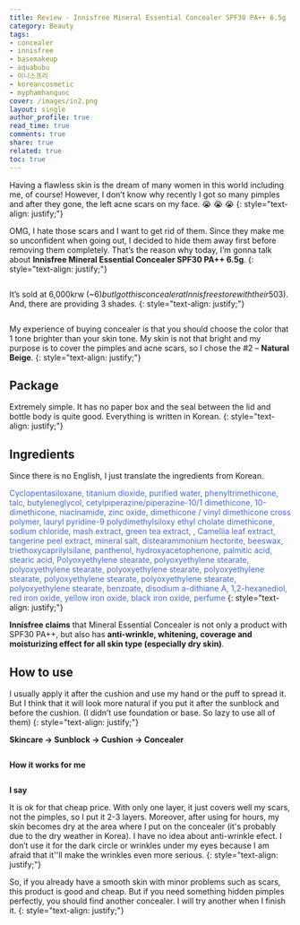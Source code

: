```yaml
---
title: Review - Innisfree Mineral Essential Concealer SPF30 PA++ 6.5g
category: Beauty
tags:
- concealer
- innisfree
- basemakeup
- aquabubu
- 이니스프리
- koreancosmetic
- myphamhanquoc
cover: /images/in2.png
layout: single
author_profile: true
read_time: true
comments: true
share: true
related: true
toc: true
---
```


Having a flawless skin is the dream of many women in this world including me, of course! However, I don’t know why recently I got so many pimples and after they gone, the left acne scars on my face. :sob: :sob: :sob:
{: style="text-align: justify;"}

OMG, I hate those scars and I want to get rid of them. Since they make me so unconfident when going out, I decided to hide them away first before removing them completely. That’s the reason why today, I’m gonna talk about **Innisfree Mineral Essential Concealer SPF30 PA++ 6.5g**.
{: style="text-align: justify;"}

<figure style="width: 500px" class="align-center">
  <img src="{{ site.url }}{{ site.baseurl }}/assets/images/concealer-1.png" alt="">
  <figcaption></figcaption>
</figure>

It’s sold at 6,000krw (~$6) but I got this concealer at Innisfree store with their 50% sale event so it was just 3,000krw (~$3). And, there are providing 3 shades.
{: style="text-align: justify;"}

<figure style="width: 500px" class="align-center">
  <img src="{{ site.url }}{{ site.baseurl }}/assets/images/concealer-2.png" alt="">
  <figcaption></figcaption>
</figure>

My experience of buying concealer is that you should choose the color that 1 tone brighter than your skin tone. My skin is not that bright and my purpose is to cover the pimples and acne scars, so I chose the #2 – **Natural Beige**.
{: style="text-align: justify;"}

## Package
Extremely simple. It has no paper box and the seal between the lid and bottle body is quite good. Everything is written in Korean.
{: style="text-align: justify;"}

## Ingredients 
Since there is no English, I just translate the ingredients from Korean.

<span style="color:royalblue"> Cyclopentasiloxane, titanium dioxide, purified water, phenyltrimethicone, talc, butyleneglycol, cetylpiperazine/piperazine-10/1 dimethicone, 10-dimethicone, niacinamide, zinc oxide, dimethicone / vinyl dimethicone cross polymer, lauryl pyridine-9 polydimethylsiloxy ethyl cholate dimethicone, sodium chloride, mash extract, green tea extract, , Camellia leaf extract, tangerine peel extract, mineral salt, distearammonium hectorite, beeswax, triethoxycaprilylsilane, panthenol, hydroxyacetophenone, palmitic acid, stearic acid, Polyoxyethylene stearate, polyoxyethylene stearate, polyoxyethylene stearate, polyoxyethylene stearate, polyoxyethylene stearate, polyoxyethylene stearate, polyoxyethylene stearate, polyoxyethylene stearate, benzoate, disodium a-dithiane A, 1,2-hexanediol, red iron oxide, yellow iron oxide, black iron oxide, perfume </span>
{: style="text-align: justify;"}

**Innisfree claims** that Mineral Essential Concealer is not only a product with SPF30 PA++, but also has **anti-wrinkle, whitening, coverage and moisturizing effect for all skin type (especially dry skin)**.

## How to use
I usually apply it after the cushion and use my hand or the puff to spread it. But I think that it will look more natural if you put it after the sunblock and before the cushion. (I didn’t use foundation or base. So lazy to use all of them)
{: style="text-align: justify;"}

**Skincare -> Sunblock -> Cushion -> Concealer**
<figure style="width: 400px" class="align-center">
  <img src="{{ site.url }}{{ site.baseurl }}/assets/images/concealer-3.png" alt="">
  <figcaption></figcaption>
</figure>

**How it works for me**
<figure style="width: 700px" class="align-center">
  <img src="{{ site.url }}{{ site.baseurl }}/assets/images/concealer-4.png" alt="">
  <figcaption></figcaption>
</figure>

**I say**

It is ok for that cheap price. With only one layer, it just covers well my scars, not the pimples, so I put it 2-3 layers. Moreover, after using for hours, my skin becomes dry at the area where I put on the concealer (it's probably due to the dry weather in Korea). I have no idea about anti-wrinkle efect. I don’t use it for the dark circle or wrinkles under my eyes because I am afraid that it''ll make the wrinkles even more serious.
{: style="text-align: justify;"}

So, if you already have a smooth skin with minor problems such as scars, this product is good and cheap. But if you need something hidden pimples perfectly, you should find another concealer. I will try another when I finish it. 
{: style="text-align: justify;"}